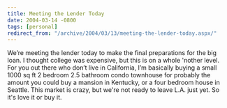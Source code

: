 ```yaml
---
title: Meeting the Lender Today
date: 2004-03-14 -0800
tags: [personal]
redirect_from: "/archive/2004/03/13/meeting-the-lender-today.aspx/"
---
```


We’re meeting the lender today to make the final preparations for the
big loan. I thought college was expensive, but this is on a whole
'nother level. For you out there who don’t live in California, I’m
basically buying a small 1000 sq ft 2 bedroom 2.5 bathroom condo
townhouse for probably the amount you could buy a mansion in Kentucky,
or a four bedroom house in Seattle. This market is crazy, but we're not
ready to leave L.A. just yet. So it's love it or buy it.


